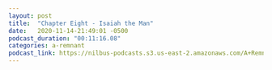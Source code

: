 ```yaml
---
layout: post
title:  "Chapter Eight - Isaiah the Man"
date:   2020-11-14-21:49:01 -0500
podcast_duration: "00:11:16.08"
categories: a-remnant
podcast_link: https://nilbus-podcasts.s3.us-east-2.amazonaws.com/A+Remnant+Shall+Return/08+-+Chapter+Eight+-+Isaiah+the+Man.mp3
---
```

